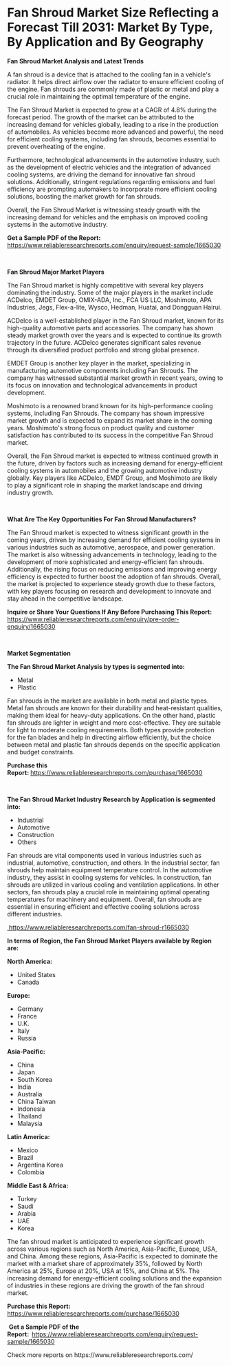 <p><h1>Fan Shroud Market Size Reflecting a Forecast Till 2031: Market By Type, By Application and By Geography</h1></p><p><strong>Fan Shroud Market Analysis and Latest Trends</strong></p>
<p><p>A fan shroud is a device that is attached to the cooling fan in a vehicle's radiator. It helps direct airflow over the radiator to ensure efficient cooling of the engine. Fan shrouds are commonly made of plastic or metal and play a crucial role in maintaining the optimal temperature of the engine.</p><p>The Fan Shroud Market is expected to grow at a CAGR of 4.8% during the forecast period. The growth of the market can be attributed to the increasing demand for vehicles globally, leading to a rise in the production of automobiles. As vehicles become more advanced and powerful, the need for efficient cooling systems, including fan shrouds, becomes essential to prevent overheating of the engine.</p><p>Furthermore, technological advancements in the automotive industry, such as the development of electric vehicles and the integration of advanced cooling systems, are driving the demand for innovative fan shroud solutions. Additionally, stringent regulations regarding emissions and fuel efficiency are prompting automakers to incorporate more efficient cooling solutions, boosting the market growth for fan shrouds.</p><p>Overall, the Fan Shroud Market is witnessing steady growth with the increasing demand for vehicles and the emphasis on improved cooling systems in the automotive industry.</p></p>
<p><strong>Get a Sample PDF of the Report:&nbsp;</strong> <a href="https://www.reliableresearchreports.com/enquiry/request-sample/1665030">https://www.reliableresearchreports.com/enquiry/request-sample/1665030</a></p>
<p>&nbsp;</p>
<p><strong>Fan Shroud Major Market Players</strong></p>
<p><p>The Fan Shroud market is highly competitive with several key players dominating the industry. Some of the major players in the market include ACDelco, EMDET Group, OMIX-ADA, Inc., FCA US LLC, Moshimoto, APA Industries, Jegs, Flex-a-lite, Wysco, Hedman, Huatai, and Dongguan Hairui.</p><p>ACDelco is a well-established player in the Fan Shroud market, known for its high-quality automotive parts and accessories. The company has shown steady market growth over the years and is expected to continue its growth trajectory in the future. ACDelco generates significant sales revenue through its diversified product portfolio and strong global presence.</p><p>EMDET Group is another key player in the market, specializing in manufacturing automotive components including Fan Shrouds. The company has witnessed substantial market growth in recent years, owing to its focus on innovation and technological advancements in product development.</p><p>Moshimoto is a renowned brand known for its high-performance cooling systems, including Fan Shrouds. The company has shown impressive market growth and is expected to expand its market share in the coming years. Moshimoto's strong focus on product quality and customer satisfaction has contributed to its success in the competitive Fan Shroud market.</p><p>Overall, the Fan Shroud market is expected to witness continued growth in the future, driven by factors such as increasing demand for energy-efficient cooling systems in automobiles and the growing automotive industry globally. Key players like ACDelco, EMDT Group, and Moshimoto are likely to play a significant role in shaping the market landscape and driving industry growth.</p></p>
<p>&nbsp;</p>
<p><strong>What Are The Key Opportunities For Fan Shroud Manufacturers?</strong></p>
<p><p>The Fan Shroud market is expected to witness significant growth in the coming years, driven by increasing demand for efficient cooling systems in various industries such as automotive, aerospace, and power generation. The market is also witnessing advancements in technology, leading to the development of more sophisticated and energy-efficient fan shrouds. Additionally, the rising focus on reducing emissions and improving energy efficiency is expected to further boost the adoption of fan shrouds. Overall, the market is projected to experience steady growth due to these factors, with key players focusing on research and development to innovate and stay ahead in the competitive landscape.</p></p>
<p><strong>Inquire or Share Your Questions If Any Before Purchasing This Report:</strong> <a href="https://www.reliableresearchreports.com/enquiry/pre-order-enquiry/1665030">https://www.reliableresearchreports.com/enquiry/pre-order-enquiry/1665030</a></p>
<p>&nbsp;</p>
<p><strong>Market Segmentation</strong></p>
<p><strong>The Fan Shroud Market Analysis by types is segmented into:</strong></p>
<p><ul><li>Metal</li><li>Plastic</li></ul></p>
<p><p>Fan shrouds in the market are available in both metal and plastic types. Metal fan shrouds are known for their durability and heat-resistant qualities, making them ideal for heavy-duty applications. On the other hand, plastic fan shrouds are lighter in weight and more cost-effective. They are suitable for light to moderate cooling requirements. Both types provide protection for the fan blades and help in directing airflow efficiently, but the choice between metal and plastic fan shrouds depends on the specific application and budget constraints.</p></p>
<p><strong>Purchase this Report:&nbsp;</strong><a href="https://www.reliableresearchreports.com/purchase/1665030">https://www.reliableresearchreports.com/purchase/1665030</a></p>
<p>&nbsp;</p>
<p><strong>The Fan Shroud Market Industry Research by Application is segmented into:</strong></p>
<p><ul><li>Industrial</li><li>Automotive</li><li>Construction</li><li>Others</li></ul></p>
<p><p>Fan shrouds are vital components used in various industries such as industrial, automotive, construction, and others. In the industrial sector, fan shrouds help maintain equipment temperature control. In the automotive industry, they assist in cooling systems for vehicles. In construction, fan shrouds are utilized in various cooling and ventilation applications. In other sectors, fan shrouds play a crucial role in maintaining optimal operating temperatures for machinery and equipment. Overall, fan shrouds are essential in ensuring efficient and effective cooling solutions across different industries.</p></p>
<p><a href="https://www.reliableresearchreports.com/fan-shroud-r1665030">&nbsp;https://www.reliableresearchreports.com/fan-shroud-r1665030</a></p>
<p><strong>In terms of Region, the Fan Shroud Market Players available by Region are:</strong></p>
<p>
    <p> <strong> North America: </strong>
        <ul>
            <li>United States</li>
            <li>Canada</li>
        </ul>
        </p> 
    <p> <strong> Europe: </strong>
        <ul>
            <li>Germany</li>
            <li>France</li>
            <li>U.K.</li>
            <li>Italy</li>
            <li>Russia</li>
        </ul>
        </p> 
    <p> <strong> Asia-Pacific: </strong>
        <ul>
            <li>China</li>
            <li>Japan</li>
            <li>South Korea</li>
            <li>India</li>
            <li>Australia</li>
            <li>China Taiwan</li>
            <li>Indonesia</li>
            <li>Thailand</li>
            <li>Malaysia</li>
        </ul>
        </p> 
    <p> <strong> Latin America: </strong>
        <ul>
            <li>Mexico</li>
            <li>Brazil</li>
            <li>Argentina Korea</li>
            <li>Colombia</li>
        </ul>
        </p> 
    <p> <strong> Middle East & Africa: </strong>
        <ul>
            <li>Turkey</li>
            <li>Saudi</li>
            <li>Arabia</li>
            <li>UAE</li>
            <li>Korea</li>
        </ul>
    </p>
    </p>
<p><p>The fan shroud market is anticipated to experience significant growth across various regions such as North America, Asia-Pacific, Europe, USA, and China. Among these regions, Asia-Pacific is expected to dominate the market with a market share of approximately 35%, followed by North America at 25%, Europe at 20%, USA at 15%, and China at 5%. The increasing demand for energy-efficient cooling solutions and the expansion of industries in these regions are driving the growth of the fan shroud market.</p></p>
<p><strong>Purchase this Report: </strong><a href="https://www.reliableresearchreports.com/purchase/1665030">https://www.reliableresearchreports.com/purchase/1665030</a></p>
<p>&nbsp;<strong>Get a Sample PDF of the Report:&nbsp;&nbsp;</strong><a href="https://www.reliableresearchreports.com/enquiry/request-sample/1665030">https://www.reliableresearchreports.com/enquiry/request-sample/1665030</a></p>
<p><strong></strong></p>
<p>Check more reports on https://www.reliableresearchreports.com/</p>